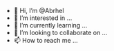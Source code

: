 - 👋 Hi, I’m @Abrhel
- 👀 I’m interested in ...
- 🌱 I’m currently learning ...
- 💞️ I’m looking to collaborate on ...
- 📫 How to reach me ...

<!---
Abrhel/Abrhel is a ✨ special ✨ repository because its `README.md` (this file) appears on your GitHub profile.
You can click the Preview link to take a look at your changes.
--->
